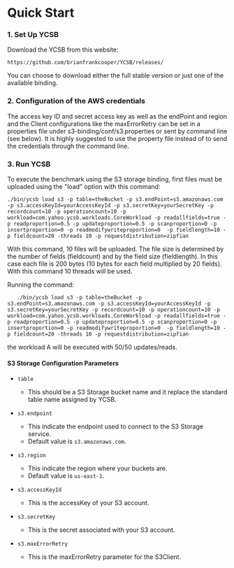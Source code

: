 Quick Start
===============
### 1. Set Up YCSB

Download the YCSB from this website:

    https://github.com/brianfrankcooper/YCSB/releases/

You can choose to download either the full stable version or just one of the available binding.

### 2. Configuration of the AWS credentials

The access key ID and secret access key as well as the endPoint and region and the Client configurations like the maxErrorRetry can be set in a properties file under s3-binding/conf/s3.properties or sent by command line (see below).
It is highly suggested to use the property file instead of to send the credentials through the command line.
    

### 3. Run YCSB

To execute the benchmark using the S3 storage binding, first files must be uploaded using the "load" option with this command:

    ./bin/ycsb load s3 -p table=theBucket -p s3.endPoint=s3.amazonaws.com -p s3.accessKeyId=yourAccessKeyId -p s3.secretKey=yourSecretKey -p recordcount=10 -p operationcount=10 -p workload=com.yahoo.ycsb.workloads.CoreWorkload -p readallfields=true -p readproportion=0.5 -p updateproportion=0.5 -p scanproportion=0 -p insertproportion=0 -p readmodifywriteproportion=0  -p fieldlength=10 -p fieldcount=20 -threads 10 -p requestdistribution=zipfian

With this command, 10 files will be uploaded. The file size is determined by the number of fields (fieldcount) and by the field size (fieldlength). In this case each file is 200 bytes (10 bytes for each field multiplied by 20 fields). With this command 10 threads will be used.

Running the command:

       ./bin/ycsb load s3 -p table=theBucket -p s3.endPoint=s3.amazonaws.com -p s3.accessKeyId=yourAccessKeyId -p s3.secretKey=yourSecretKey -p recordcount=10 -p operationcount=10 -p workload=com.yahoo.ycsb.workloads.CoreWorkload -p readallfields=true -p readproportion=0.5 -p updateproportion=0.5 -p scanproportion=0 -p insertproportion=0 -p readmodifywriteproportion=0  -p fieldlength=10 -p fieldcount=20 -threads 10 -p requestdistribution=zipfian

the workload A will be executed with 50/50 updates/reads. 

#### S3 Storage Configuration Parameters
- `table`
  - This should be a S3 Storage bucket name and it replace the standard table name assigned by YCSB. 
 
- `s3.endpoint`
  - This indicate the endpoint used to connect to the S3 Storage service.
  - Default value is `s3.amazonaws.com`.

- `s3.region`
  - This indicate the region where your buckets are.
  - Default value is `us-east-1`.
 
- `s3.accessKeyId`
  - This is the accessKey of your S3 account.
 
- `s3.secretKey`
  - This is the secret associated with your S3 account.

- `s3.maxErrorRetry`
  - This is the maxErrorRetry parameter for the S3Client.
